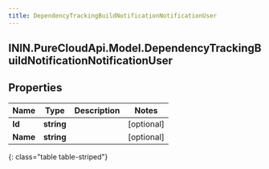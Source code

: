 ```yaml
---
title: DependencyTrackingBuildNotificationNotificationUser
---
```

## ININ.PureCloudApi.Model.DependencyTrackingBuildNotificationNotificationUser

## Properties

|Name | Type | Description | Notes|
|------------ | ------------- | ------------- | -------------|
| **Id** | **string** |  | [optional] |
| **Name** | **string** |  | [optional] |
{: class="table table-striped"}



